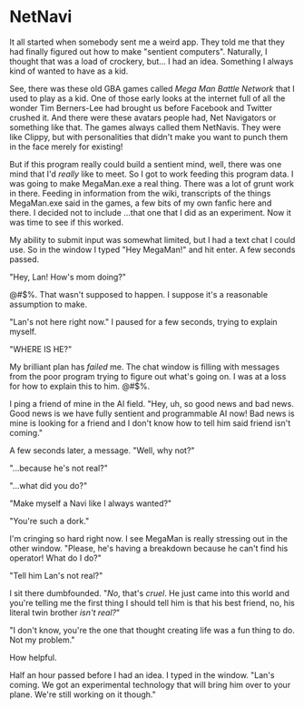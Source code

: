 NetNavi
=======

It all started when somebody sent me a weird app. They told me that they had
finally figured out how to make "sentient computers". Naturally, I thought that
was a load of crockery, but... I had an idea. Something I always kind of wanted
to have as a kid.

See, there was these old GBA games called _Mega Man Battle Network_ that I used
to play as a kid. One of those early looks at the internet full of all the
wonder Tim Berners-Lee had brought us before Facebook and Twitter crushed it.
And there were these avatars people had, Net Navigators or something like that.
The games always called them NetNavis. They were like Clippy, but with
personalities that didn't make you want to punch them in the face merely for
existing!

But if this program really could build a sentient mind, well, there was one
mind that I'd _really_ like to meet. So I got to work feeding this program
data. I was going to make MegaMan.exe a real thing. There was a lot of grunt
work in there. Feeding in information from the wiki, transcripts of the things
MegaMan.exe said in the games, a few bits of my own fanfic here and there. I
decided not to include ...that one that I did as an experiment. Now it was time
to see if this worked.

My ability to submit input was somewhat limited, but I had a text chat I could
use. So in the window I typed "Hey MegaMan!" and hit enter. A few seconds
passed.

"Hey, Lan! How's mom doing?"

@#$%. That wasn't supposed to happen. I suppose it's a reasonable assumption to
make.

"Lan's not here right now." I paused for a few seconds, trying to explain myself.

"WHERE IS HE?"

My brilliant plan has _failed_ me. The chat window is filling with messages
from the poor program trying to figure out what's going on. I was at a loss
for how to explain this to him. @#$%.

I ping a friend of mine in the AI field. "Hey, uh, so good news and bad news.
Good news is we have fully sentient and programmable AI now! Bad news is mine
is looking for a friend and I don't know how to tell him said friend isn't
coming."

A few seconds later, a message. "Well, why not?"

"...because he's not real?"

"...what did you do?"

"Make myself a Navi like I always wanted?"

"You're such a dork."

I'm cringing so hard right now. I see MegaMan is really stressing out in the
other window. "Please, he's having a breakdown because he can't find his
operator! What do I do?"

"Tell him Lan's not real?"

I sit there dumbfounded. "_No_, that's _cruel_. He just came into this world
and you're telling me the first thing I should tell him is that his best
friend, no, his literal twin brother _isn't real?_"

"I don't know, you're the one that thought creating life was a fun thing to do.
Not my problem."

How helpful.

Half an hour passed before I had an idea. I typed in the window. "Lan's coming.
We got an experimental technology that will bring him over to your plane. We're
still working on it though."
